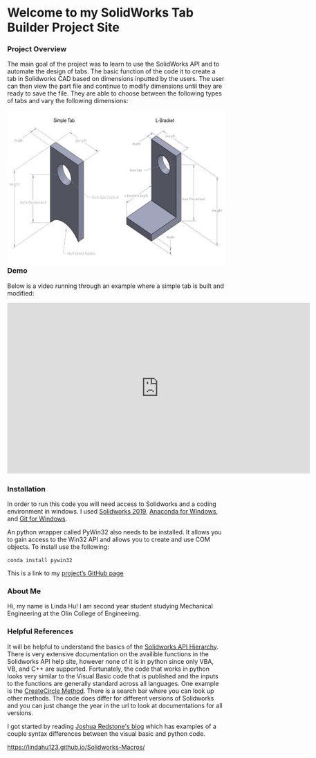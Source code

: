 # Welcome to my SolidWorks Tab Builder Project Site

### Project Overview
The main goal of the project was to learn to use the SolidWorks API and to automate the design of tabs. The basic function of the code it to create a tab in Solidworks CAD based on dimensions inputted by the users. The user can then view the part file and continue to modify dimensions until they are ready to save the file. They are able to choose between the following types of tabs and vary the following dimensions:


<a href="url">
<img src="TabChoices.jpg" align="left" height="360" width="640" frameborder="10">
</a>

### Demo  
Below is a video running through an example where a simple tab is built and modified:

<iframe width="700" height="394" src="https://www.youtube-nocookie.com/embed/5ROlcDL_kiw" frameborder="0" allow="accelerometer; autoplay; clipboard-write; encrypted-media; gyroscope; picture-in-picture" allowfullscreen></iframe>

### Installation
In order to run this code you will need access to Solidworks and a coding environment in windows. I used 
[Solidworks 2019](https://www.solidworks.com/sw/support/downloads.htm),
[Anaconda for Windows](https://www.anaconda.com/products/individual), and
[Git for Windows](https://gitforwindows.org/).


An python wrapper called PyWin32 also needs to be installed. It allows you to gain access to the Win32 API and allows you to create and use COM objects. To install use the following: 

```
conda install pywin32
```

This is a link to my [project’s GitHub page](https://github.com/lindahu123/Solidworks-Macros)

### About Me
Hi, my name is Linda Hu! I am second year student studying Mechanical Engineering at the Olin College of Engineeirng. 

### Helpful References
It will be helpful to understand the basics of the
[Solidworks API Hierarchy](http://help.solidworks.com/2019/english/api/sldworksapiprogguide/GettingStarted/Understanding_the_SolidWorks_API_Class_Hierarchy.htm?id=d523a164296a4b9a8801e61e8225e8a5#Pg0).
There is very extensive documentation on the availible functions in the Solidworks API help site, however none of it is in python since only VBA, VB, and C++ are supported. Fortunately, the code that works in python looks very similar to the Visual Basic code that is published and the inputs to the functions are generally standard across all languages. One example is the
[CreateCircle Method](http://help.solidworks.com/2019/english/api/sldworksapi/solidworks.interop.sldworks~solidworks.interop.sldworks.imodeldoc~createcircle.html).
There is a search bar where you can look up other methods. The code does differ for different versions of Solidworks and you can just change the year in the url to look at documentations for all versions. 


I got started by reading
[Joshua Redstone's blog](https://joshuaredstone.blogspot.com/2015/02/solidworks-macros-via-python.html)
which has examples of a couple syntax differences between the visual basic and python code. 


https://lindahu123.github.io/Solidworks-Macros/
